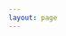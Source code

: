 ```yaml
---
layout: page
---
```


<script setup>
    import { withBase } from 'vitepress'
</script>

<eo-dash style="height:calc(100dvh - 126px); display: flex; width: 100%" :config="withBase('/configs/firstconfig.js')"/>